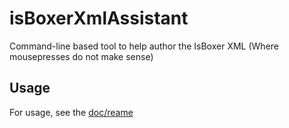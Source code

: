 # isBoxerXmlAssistant
Command-line based tool to help author the IsBoxer XML (Where mousepresses do not make sense)

## Usage
For usage, see the [doc/reame](./doc/Readme.md)
